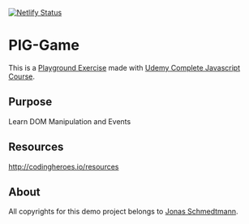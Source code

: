 [![Netlify Status](https://api.netlify.com/api/v1/badges/42de7039-f3dd-4091-81fa-d50076a55be9/deploy-status)](https://app.netlify.com/sites/pig-game-demo/deploys)

# PIG-Game

This is a [Playground Exercise](https://pig-game-demo.netlify.app) made with [ Udemy Complete Javascript Course](https://github.com/jonasschmedtmann/complete-javascript-course).

## Purpose

Learn DOM Manipulation and Events

## Resources

http://codingheroes.io/resources

## About

All copyrights for this demo project belongs to [Jonas Schmedtmann](https://github.com/jonasschmedtmann).
